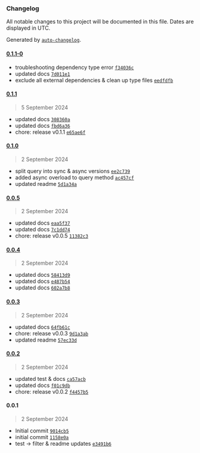 ### Changelog

All notable changes to this project will be documented in this file. Dates are displayed in UTC.

Generated by [`auto-changelog`](https://github.com/CookPete/auto-changelog).

#### [0.1.1-0](https://github.com/karmaniverous/mock-db/compare/0.1.1...0.1.1-0)

- troubleshooting dependency type error [`f34036c`](https://github.com/karmaniverous/mock-db/commit/f34036c3ee4a23d2a91cd7daef8c3e6e32165a36)
- updated docs [`7d011e1`](https://github.com/karmaniverous/mock-db/commit/7d011e1ef8485e4daeaa9efcdb0b4b3c16faf0b5)
- exclude all external dependencies & clean up type files [`eedfdfb`](https://github.com/karmaniverous/mock-db/commit/eedfdfb55829a79ccfd96f33f5cddeb3a63e0022)

#### [0.1.1](https://github.com/karmaniverous/mock-db/compare/0.1.0...0.1.1)

> 5 September 2024

- updated docs [`308360a`](https://github.com/karmaniverous/mock-db/commit/308360aff1b1113b1b990c4760c9db73d5f5a046)
- updated docs [`fbd6a36`](https://github.com/karmaniverous/mock-db/commit/fbd6a36a6d3f7ed689033ae0870dc00f1af8ab12)
- chore: release v0.1.1 [`e65ae6f`](https://github.com/karmaniverous/mock-db/commit/e65ae6f4627e0ca9fc8b5acd08370e7abcd517c0)

#### [0.1.0](https://github.com/karmaniverous/mock-db/compare/0.0.5...0.1.0)

> 2 September 2024

- split query into sync & async versions [`ee2c739`](https://github.com/karmaniverous/mock-db/commit/ee2c73933e79a9faab59de11f81a1c361adcd8f1)
- added async overload to query method [`ac457cf`](https://github.com/karmaniverous/mock-db/commit/ac457cfa07594128f7cd18164c7645b365ac4bac)
- updated readme [`5d1a34a`](https://github.com/karmaniverous/mock-db/commit/5d1a34abaf6da4267b55813e2f5903b091e4c9a7)

#### [0.0.5](https://github.com/karmaniverous/mock-db/compare/0.0.4...0.0.5)

> 2 September 2024

- updated docs [`eaa5f37`](https://github.com/karmaniverous/mock-db/commit/eaa5f37f5a3867499fde385aba0e7787c1da9542)
- updated docs [`7c1dd74`](https://github.com/karmaniverous/mock-db/commit/7c1dd742333bcc06252e5721b549eef829b89fcb)
- chore: release v0.0.5 [`11382c3`](https://github.com/karmaniverous/mock-db/commit/11382c3dcc0f6ee9ee698604747e6f2a0536da18)

#### [0.0.4](https://github.com/karmaniverous/mock-db/compare/0.0.3...0.0.4)

> 2 September 2024

- updated docs [`58413d9`](https://github.com/karmaniverous/mock-db/commit/58413d9d3ec0619cd104f31a4aa997fe993a6e03)
- updated docs [`e487b54`](https://github.com/karmaniverous/mock-db/commit/e487b54e479d909d9c1ae804f2d6290fab19a6e8)
- updated docs [`602a7b8`](https://github.com/karmaniverous/mock-db/commit/602a7b86ffdafc05d592ae8b927183851ed211cf)

#### [0.0.3](https://github.com/karmaniverous/mock-db/compare/0.0.2...0.0.3)

> 2 September 2024

- updated docs [`64fb61c`](https://github.com/karmaniverous/mock-db/commit/64fb61c86c6598b5c39e5eee568c03879826b596)
- chore: release v0.0.3 [`9d1a3ab`](https://github.com/karmaniverous/mock-db/commit/9d1a3ab9d0409efe7b83e373bda95d10a01e8414)
- updated readme [`57ec33d`](https://github.com/karmaniverous/mock-db/commit/57ec33d34d33822e23a98b3f56d5ef8935f03aaf)

#### [0.0.2](https://github.com/karmaniverous/mock-db/compare/0.0.1...0.0.2)

> 2 September 2024

- updated test & docs [`ca57acb`](https://github.com/karmaniverous/mock-db/commit/ca57acbb86f61113b97daee442c7443c43a1afff)
- updated docs [`f01c9db`](https://github.com/karmaniverous/mock-db/commit/f01c9dbb00f6d637248fbacf0e1b76576b9075ef)
- chore: release v0.0.2 [`f4457b5`](https://github.com/karmaniverous/mock-db/commit/f4457b52b4dc079db63e0726ed931599bb09428e)

#### 0.0.1

> 2 September 2024

- Initial commit [`9014cb5`](https://github.com/karmaniverous/mock-db/commit/9014cb511577d92a68d20a6de474caf629d094ff)
- initial commit [`1158e0a`](https://github.com/karmaniverous/mock-db/commit/1158e0a4dd78f0bfa1605b61113e8e49930e8356)
- test -&gt; filter & readme updates [`e3491b6`](https://github.com/karmaniverous/mock-db/commit/e3491b68e76de2ef4c16c33fc3f0b4f8aefb3b52)
